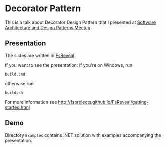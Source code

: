 # Decorator Pattern

This is a talk about Decorator Design Pattern that I presented at [Software Architecture and Design Patterns Meetup](https://www.meetup.com/Software-Design/events/239870533/)

## Presentation

The slides are written in [FsReveal](http://fsprojects.github.io/FsReveal/)

If you want to see the presentation:
If you're on Windows, run

```
build.cmd
```

otherwise run
```
build.sh
```

For more information see http://fsprojects.github.io/FsReveal/getting-started.html

## Demo

Directory `Examples` contains .NET solution with examples accompanying the presentation.